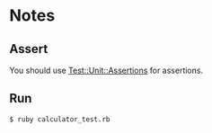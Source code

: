 # Notes
## Assert
You should use [Test::Unit::Assertions](http://ruby-doc.org/stdlib-2.1.0/libdoc/test/unit/rdoc/Test/Unit/Assertions.html)
for assertions.

## Run

```shell
$ ruby calculator_test.rb
```
